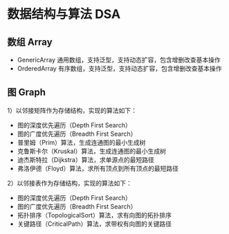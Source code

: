 # 数据结构与算法 DSA

## 数组 Array

- GenericArray 通用数组，支持泛型，支持动态扩容，包含增删改查基本操作
- OrderedArray 有序数组，支持泛型，支持动态扩容，包含增删改查基本操作

## 图 Graph

1）以邻接矩阵作为存储结构，实现的算法如下：

- 图的深度优先遍历（Depth First Search）
- 图的广度优先遍历（Breadth First Search）
- 普里姆（Prim）算法，生成连通图的最小生成树
- 克鲁斯卡尔（Kruskal）算法，生成连通图的最小生成树
- 迪杰斯特拉（Dijkstra）算法，求单源点的最短路径
- 弗洛伊德（Floyd）算法，求所有顶点到所有顶点的最短路径

2）以邻接表作为存储结构，实现的算法如下：

- 图的深度优先遍历（Depth First Search）
- 图的广度优先遍历（Breadth First Search）
- 拓扑排序（TopologicalSort）算法，求有向图的拓扑排序
- 关键路径（CriticalPath）算法，求带权有向图的关键路径